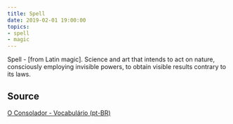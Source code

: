 ```yaml
---
title: Spell
date: 2019-02-01 19:00:00
topics:
- spell
- magic
---
```


Spell - [from Latin magic]. Science and art that intends to act on nature, consciously employing invisible powers, to obtain visible results contrary to its laws.

## Source
[O Consolador - Vocabulário (pt-BR)](http://www.oconsolador.com.br/linkfixo/vocabulario/principal.html)


